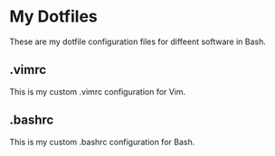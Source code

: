 # My Dotfiles
These are my dotfile configuration files for diffeent software in Bash.
## .vimrc
This is my custom .vimrc configuration for Vim.
## .bashrc
This is my custom .bashrc configuration for Bash.
